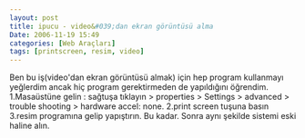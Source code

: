 ```yaml
---
layout: post
title: ipucu - video&#039;dan ekran görüntüsü alma
Date: 2006-11-19 15:49
categories: [Web Araçları]
tags: [printscreen, resim, video]
---
```


Ben bu iş(video'dan ekran görüntüsü almak) için hep program kullanmayı
yeğlerdim ancak hiç program gerektirmeden de yapıldığını öğrendim.
1.Masaüstüne gelin : sağtuşa tıklayın > properties > Settings >
advanced > trouble shooting > hardware accel: none. 2.print screen
tuşuna basın 3.resim programına gelip yapıştırın. Bu kadar. Sonra aynı
şekilde sistemi eski haline alın.
